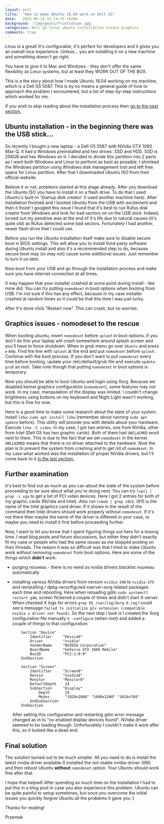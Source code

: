 ```yaml
---
layout: post
title:  "How to make Ubuntu 18.04 work on Dell G5"
date:   2018-08-14 15:14:33 +0200
background: '/img/posts/frustration.jpg'
categories: dell g5 linux ubuntu installation nvidia graphics
comments: true
---
```


Linux is a great! It's configurable, it's perfect for developers and it gives you an overall nice experience. Unless... you are installing it
on a new machine and something doesn't go right.

You have to give it to Mac and Windows - they don't offer the same flexibility as Linux systems, but at least they
WORK OUT OF THE BOX.

This is a the story about how I made Ubuntu 18.04 working on my machine, which is a Dell G5 5587. This is by no means a general guide of how to
approach the problem I encountered, but a list of step-by-step instructions which worked for me.

If you wish to skip reading about the installation process then [go to the next section.](#graphics-issues---nomodeset-to-the-rescue)

## Ubuntu installation - in the beginning there was the USB stick...

So recently I bought a new laptop - a Dell G5 5587 with NVidia GTX 1060 <nobr>Max-Q.</nobr> It had a Windows preinstalled and two drives:
SSD and HDD. SSD is 256GB and has Windows on it. I decided to divide this partition into 2 parts as I want both Windows and Linux
to perform as best as possible. I shrinked the Windows partition using Windows disk management tool and left free space for Linux
partition. After that I downloaded Ubuntu ISO from their official website.

Believe it or not, problems started at this stage already. After you download the Ubuntu ISO you have to install it on a flash drive.
To do that I used Ubuntu's built-in 'Startup disk creator' (I used another machine here). After installation finished and I
booted Ubuntu from the USB with excitement and then it froze! I googled this issue I found that it's best to run Rufus disk creator
from Windows and look for bad sectors on on the USB stick. Indeed, turned out my pendrive was at the end of it's life due to natural causes
(it's quite old) as Rufus detected some bad sectors. Fortunately I had another, newer flash drive that I could use.

Before you run the Ubuntu installation itself make sure to disable secure boot in BIOS settings. This will allow you to install third-party software during
Ubuntu install and also it's a recommended step to do, because secure boot may (or may not) cause some additional issues. Just remember to turn it on
later.

Now boot from your USB and go through the installation process and make sure you have internet connection at all times.

It may happen that your installer crashed at some point during install - like mine did. You can try putting `nomodeset` in boot options when booting
from USB. I'm not sure if this has any effect, because in my case installer crashed at random times so it could be that this time I was just lucky.

After it's done click "Restart now". This can crash, but no worries.

## Graphics issues - nomodeset to the rescue

When booting ubuntu, insert `nomodeset` before `splash` in boot options. If you don't do this your laptop will crash somewhere around splash screen
and you'll have to force shutdown. When in grub menu go over `Ubuntu` and press `e` key. Find the line with `splash` at the end and put `nomodeset`
before `splash`. Continue with the boot process. If you don't want to put `nomodeset` every time before booting, update your /etc/default/grub
file and execute `update-grub` as root. Take note though that putting `nomodeset` in boot options is temporary.

Now you should be able to boot Ubuntu and login using Xorg. Because we disabled kernel graphics configuration (`nomodeset`), some
features may not work. In my case, manipulation of the display was limited. I couldn't change brightness using buttons on
my keyboard and Night Light wasn't working, but this is fine for now.

Here is a good time to make some research about the state of your system. Install `lshw`: `sudo apt install lshw` (remember about
running `sudo apt update` before). This utility will provide you with details about your hardware. Execute `lshw -C video`.
In my case, I got two entries, one from NVidia, other from Intel (Dell G5 has two graphic cards). Both of them had `UNCLAIMED`
word next to them. This is due to the fact that we set `nomodeset` in the kernel. `UNCLAIMED` means that there is no driver attached to
the hardware. Now the plan is to prevent the system from crashing and to get rid of `nomodeset`. In my case what worked was the
installation of proper NVidia drivers, but I'll come back to it [in the last section.](#final-solution)

## Further examination

It's best to find out as much as you can about the state of the system before proceeding to be sure about what you're doing next.
You can try `lspci | grep -i vga` to get a list of PCI video devices. Here I got 2 entries for both of my graphic cards
(NVidia and Intel). Also run `lsmod | grep i915`. i915 is the name of the Intel graphics card driver. If it shows in the result of the command then Intel
drivers should work properly without `nomodeset`. If it's not there then maybe the name of the driver is different in your case, or maybe
you need to install it first before proceeding further.

Now, I want to let you know that I spent figuring things out here for a looong time. I read blog posts and forum discussions,
but either they didn't exactly fit my case or people who had the same issues as me stopped posting on their threads. The reason it was so difficult
was that I tried to make Ubuntu work without removing `nomodeset` from boot options. Here are some of the things which **didn't** work:

* purging nouveau - there is no need as nvidia drivers blacklist nouveau automatically
* installing various NVidia drivers from version `nvidia-390` to `nvidia-375` and reinstalling / dpkg-reconfigured xserver-xorg related packages
  each time and rebooting. Here when reloading gdm `sudo systemctl restart gdm`, screen flickered a couple of times and didn't start X server. When checked
  X logs for errors `grep EE /var/log/Xorg.0.log` I could see a message `failed to initialize glx extension (compatible nvidia x driver not found)`.
  So the next step I took is I created the Xorg configuration file manually `X -configure` (when root) and added a couple of things to that configuration:

  ```
      Section "Device"
          Identifier     "Device0"
          Driver         "nvidia"
          VendorName     "NVIDIA Corporation"
          BoardName      "GeForce GTX 1060 Mobile"
          BusID          "PCI:1:0:0"
      EndSection

      Section "Screen"
          Identifier     "Screen0"
          Device         "nvidia0"
          Monitor        "Monitor0"
          DefaultDepth    24
          SubSection     "Display"
              Depth       24
              Modes       "1920x1080" "1600x1200" "1024x768"
          EndSubSection
      EndSection
  ```
  After setting this configuration and restarting gdm error message changed as in to "no enabled display devices found". NVidia driver seemed
  to be loading though. Unfortunately I couldn't make it work after this, so it looked like a dead end.

## Final solution
The solution turned out to be much simpler. All you need to do is install the latest nvidia driver available (I installed the not-stable nvidia-driver-396)
and then reboot Ubuntu **without** `nomodeset` option. Your Ubuntu should work fine after that.

I hope that helped! After spending so much time on the installation I had to put this in a blog post in case you also experience this problem.
Ubuntu can be quite painful to setup sometimes, but once you overcome the initial issues you quickly forgive Ubuntu all the problems it gave you :)

Thanks for reading!

Przemek
